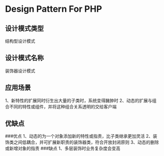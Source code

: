 # Design Pattern For PHP
## 设计模式类型

结构型设计模式

## 设计模式名称

装饰器设计模式

## 应用场景

1、新特性的扩展同时衍生出大量的子类时，系统变得臃肿时
2、动态的扩展与组合不同的特性或组件，并将这种组合关系透明的交给客户端

## 优缺点
###优点
1、动态的为一个对象添加新的特性或指责，比子类继承更加灵活
2、装饰类之间低耦合，并可扩展新职责的装饰器类，符合开放封闭原则
3、动态的删除或新增对象的指责
###缺点
1、多层装饰时业务复杂度会变高
